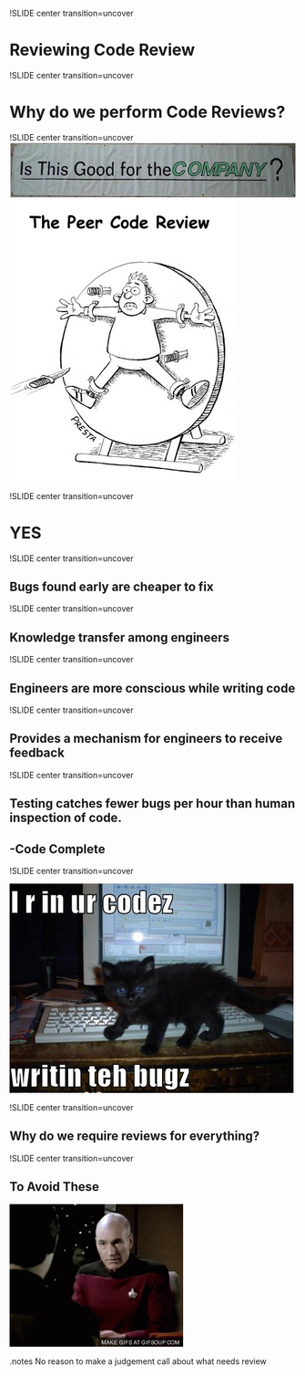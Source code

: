!SLIDE center transition=uncover

# Reviewing Code Review

!SLIDE center transition=uncover

# Why do we perform Code Reviews?

!SLIDE center transition=uncover
![Is this good for the company](../images/good-for-the-company.jpeg)
![It's Fun](../images/code-review-knives.jpeg)

!SLIDE center transition=uncover
# YES

!SLIDE center transition=uncover

Bugs found early are cheaper to fix
------

!SLIDE center transition=uncover

Knowledge transfer among engineers
------

!SLIDE center transition=uncover

Engineers are more conscious while writing code
------

!SLIDE center transition=uncover

Provides a mechanism for engineers to receive feedback
------

!SLIDE center transition=uncover

Testing catches fewer bugs per hour than human inspection of code.
------
-Code Complete
------

!SLIDE center transition=uncover

![BUGS!](../images/bug_cat.jpeg)

!SLIDE center transition=uncover

Why do we require reviews for everything?
-------


!SLIDE center transition=uncover

To Avoid These
-------
![Facepalm](../images/picard-facepalm.gif)

.notes No reason to make a judgement call about what needs review
